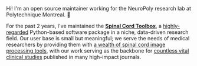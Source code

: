 Hi! I'm an open source maintainer working for the NeuroPoly research lab at Polytechnique Montreal. 👋

For the past 2 years, I've maintained the [**Spinal Cord Toolbox**](https://spinalcordtoolbox.com/index.html), a [highly-regarded](https://spinalcordtoolbox.com/overview/testimonials.html) Python-based software package in a niche, data-driven research field. Our user base is small but meaningful; we serve the needs of medical researchers by providing them with [a wealth of spinal cord image processing tools](https://spinalcordtoolbox.com/user_section/tutorials.html), with our work serving as the backbone for [countless vital clinical studies](https://spinalcordtoolbox.com/overview/studies.html) published in many high-impact journals.
